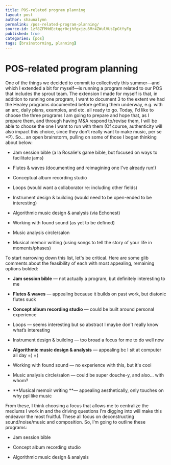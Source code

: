```yaml
---
title: POS-related program planning
layout: post
author: shaunalynn
permalink: /pos-related-program-planning/
source-id: 1zf8ZFMHdEctqgr0cjhfgxjzu5Mr4ZWulVUsIpGtYyFg
published: true
categories: [pos]
tags: [brainstorming, planning]
--- 
```


# POS-related program planning

One of the things we decided to commit to collectively this summer—and which I extended a bit for myself—is running a program related to our POS that includes the sprout team. The extension I made for myself is that, in addition to running one program, I want to document 3 to the extent we had the Healey programs documented before getting them underway, e.g. with an arc, daily plans, examples, and etc. all ready to go. Today, I'd like to choose the three programs I am going to prepare and hope that, as I prepare them, and through having M&A respond to/revise them, I will be able to choose the one I want to run with them (Of course, authenticity will also impact this choice, since they don’t really want to make music, per se =P). So… an open brainstorm, pulling on some of those I began thinking about below:

* Jam session bible (a la Rosalie's game bible, but focused on ways to facilitate jams)

* Flutes & waves (documenting and reimagining one I've already run!)

* Conceptual album recording studio

* Loops (would want a collaborator re: including other fields)

* Instrument design & building (would need to be open-ended to be interesting)

* Algorithmic music design & analysis (via Echonest)

* Working with found sound (as yet to be defined)

* Music analysis circle/salon

* Musical memoir writing (using songs to tell the story of your life in moments/phases)

To start narrowing down this list, let's be critical. Here are some glib comments about the feasibility of each with most appealing, remaining options bolded:

* **Jam session bible** — not actually a program, but definitely interesting to me

* **Flutes & waves** — appealing because it builds on past work, but diatonic flutes suck

* **Concept album recording studio** — could be built around personal experience

* Loops — seems interesting but so abstract I maybe don't really know what’s interesting

* Instrument design & building — too broad a focus for me to do well now

* **Algorithmic music design & analysis** — appealing bc I sit at computer all day =) =(

* Working with found sound — no experience with this, but it's cool

* Music analysis circle/salon — could be super douche-y, and also… with whom?

* **Musical memoir writing **— appealing aesthetically, only touches on why ppl like music

From these, I think choosing a focus that allows me to centralize the mediums I work in and the driving questions I'm digging into will make this endeavor the most fruitful. These all focus on deconstructing sound/noise/music and composition. So, I’m going to outline these programs:

* Jam session bible

* Concept album recording studio

* Algorithmic music design & analysis
